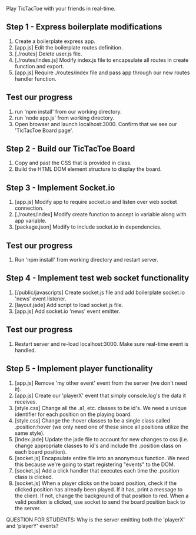 Play TicTacToe with your friends in real-time.

## Step 1 - Express boilerplate modifications

1. Create a boilerplate express app.
2. [app.js] Edit the boilerplate routes definition.
3. [./routes] Delete user.js file.
4. [./routes/index.js] Modify index.js file to encapsulate all routes in create function and export.
5. [app.js] Require ./routes/index file and pass app through our new routes handler function.

## Test our progress

1. run 'npm install' from our working directory.
2. run 'node app.js' from working directory.
3. Open browser and launch localhost:3000. Confirm that we see our 'TicTacToe Board page'.

## Step 2 - Build our TicTacToe Board

1. Copy and past the CSS that is provided in class.
2. Build the HTML DOM element structure to display the board.

## Step 3 - Implement Socket.io

1. [app.js] Modify app to require socket.io and listen over web socket connection.
2. [./routes/index] Modify create function to accept io variable along with app variable.
2. [package.json] Modify to include socket.io in dependencies.

## Test our progress

1. Run 'npm install' from working directory and restart server.

## Step 4 - Implement test web socket functionality

1. [/public/javascripts] Create socket.js file and add boilerplate socket.io 'news' event listener.
2. [layout.jade] Add script to load socket.js file.
2. [app.js] Add socket.io 'news' event emitter.

## Test our progress

1. Restart server and re-load localhost:3000. Make sure real-time event is handled.


## Step 5 - Implement player functionality

1. [app.js] Remove 'my other event' event from the server (we don't need it).
2. [app.js] Create our 'playerX' event that simply console.log's the data it receives.
3. [style.css] Change all the .a1, etc. classes to be id's. We need a unique identifier for each position on the playing board.
4. [style.css] Change the :hover classes to be a single class called .position:hover (we only need one of these since all positions utilize the same style).
5. [index.jade] Update the jade file to account for new changes to css (i.e. change appropriate classes to id's and include the .position class on each board position).
6. [socket.js] Encapsulate entire file into an anonymous function. We need this because we're going to start registering "events" to the DOM.
7. [socket.js] Add a click handler that executes each time the .position class is clicked.
8. [socket.js] When a player clicks on the board position, check if the clicked position has already been played. If it has, print a message to the client. If not, change the background of that position to red. When a valid position is clicked, use socket to send the board position back to the server.

QUESTION FOR STUDENTS: Why is the server emitting both the 'playerX' and 'playerY' events?  





